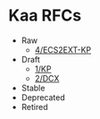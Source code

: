 # Kaa RFCs

* Raw
  * [4/ECS2EXT-KP](0004-ecs2ext-protocol/README.md)
* Draft
  * [1/KP](0001-kaa-protocol/README.md)
  * [2/DCX](0002-data-collection-extension/README.md)
* Stable
* Deprecated
* Retired
